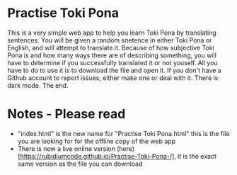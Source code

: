 # Practise Toki Pona
This is a very simple web app to help you learn Toki Pona by translating sentences.
You will be given a random snetence in either Toki Pona or English, and will attempt to translate it. Because of how subjective Toki Pona is and how many ways there are of describing something, you will have to determine if you successfully translated it or not youself. All you have to do to use it is to download the file and open it. If you don't have a Github account to report issues, either make one or deal with it. There is dark mode. The end.

# Notes - Please read
- "index.html" is the new name for "Practise Toki Pona.html" this is the file you are looking for for the offline copy of the web app 
- There is now a live online version (here)[https://rubidiumcode.github.io/Practise-Toki-Pona-/], it is the exact same version as the file you can download
